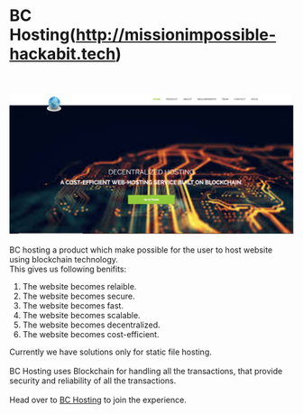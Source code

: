 # BC Hosting(<a href="http://missionimpossible-hackabit.tech/">http://missionimpossible-hackabit.tech</a>)
<br >
<br />
<img src="https://raw.githubusercontent.com/aayushsinha44/bc_hosting/master/pic.PNG">
<br /><br />
BC hosting a product which make possible for the user to host website using blockchain technology. <br />
This gives us following benifits:
<ol>
  <li>The website becomes relaible.</li>
  <li>The website becomes secure.</li>
  <li>The website becomes fast.</li>
  <li>The website becomes scalable.</li>
  <li>The website becomes decentralized.</li>
  <li>The website becomes cost-efficient.</li>
</ol>
Currently we have solutions only for static file hosting.
<br><br>
BC Hosting uses Blockchain for handling all the transactions, that provide security and reliability of all the transactions.
<br><br>
Head over to <a href="http://missionimpossible-hackabit.tech/">BC Hosting</a> to join the experience.
